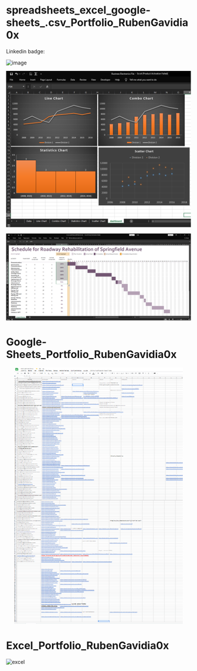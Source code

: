 # spreadsheets_excel_google-sheets_.csv_Portfolio_RubenGavidia0x

Linkedin badge:

![image](https://user-images.githubusercontent.com/35381213/140603598-3da418f8-dce4-440a-91ec-a83a895a1447.png)


![excelCHARTS](https://github.com/RubenGavidia/spreadsheets_excel_google-sheets_.csv_Portfolio_RubenGavidia0x/blob/main/Dan_Bricklin/dashboard%20charts.png?raw=true)

![excelCHARTS](https://github.com/RubenGavidia/spreadsheets_excel_google-sheets_.csv_Portfolio_RubenGavidia0x/blob/main/Dan_Bricklin/Gannt%20Chart%20Schedule%20Engineering%20Roadway%20Building%20Springfield%20Avenue.png?raw=true)

# Google-Sheets_Portfolio_RubenGavidia0x

<p align="center">
  <img width="460" height="700" src="https://github.com/RubenGavidia/Data_Portfolio_RubenGavidia0x/blob/main/DATA/google%20sheets%20last%20data%20entry%20job.png?raw=true">
</p>


# Excel_Portfolio_RubenGavidia0x

![excel](https://github.com/RubenGavidia/Excel_Portfolio_RubenGavidia0x/blob/main/Untitled.png)

